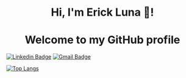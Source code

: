 <h1 align="center">Hi, I'm Erick Luna 👋</a>!</h1>
<h1 align="center">Welcome to my GitHub profile</h1>

[![Linkedin Badge](https://img.shields.io/badge/Erick_Luna_Carrada-0A66C2.svg?style=for-the-badge&logo=LinkedIn&logoColor=white)](www.linkedin.com/in/erick-luna-carrada)
[![Gmail Badge](https://img.shields.io/badge/Elunac19-EA4335.svg?style=for-the-badge&logo=Gmail&logoColor=white)](mailto:elunac19@gmail.com) 

[![Top Langs](https://github-readme-stats.vercel.app/api/top-langs/?username=elunac19&show_icons=true&theme=dark)](https://github.com/anuraghazra/github-readme-stats)
